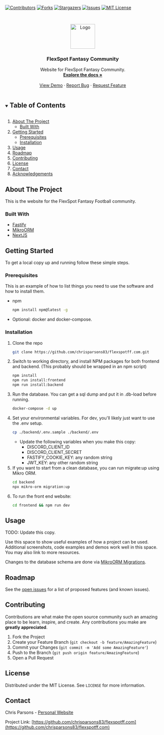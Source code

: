 <!-- PROJECT SHIELDS -->
<!--
*** I'm using markdown "reference style" links for readability.
*** Reference links are enclosed in brackets [ ] instead of parentheses ( ).
*** See the bottom of this document for the declaration of the reference variables
*** for contributors-url, forks-url, etc. This is an optional, concise syntax you may use.
*** https://www.markdownguide.org/basic-syntax/#reference-style-links
-->

[![Contributors][contributors-shield]][contributors-url]
[![Forks][forks-shield]][forks-url]
[![Stargazers][stars-shield]][stars-url]
[![Issues][issues-shield]][issues-url]
[![MIT License][license-shield]][license-url]

<!-- PROJECT LOGO -->
<br />
<p align="center">
  <a href="https://github.com/chrisparsons83/flexspotff.com">
    <img src="images/logo.png" alt="Logo" width="80" height="80">
  </a>

  <h3 align="center">FlexSpot Fantasy Community</h3>

  <p align="center">
    Website for FlexSpot Fantasy Community.
    <br />
    <a href="https://github.com/chrisparsons83/flexspotff.com"><strong>Explore the docs »</strong></a>
    <br />
    <br />
    <a href="https://github.com/chrisparsons83/flexspotff.com">View Demo</a>
    ·
    <a href="https://github.com/chrisparsons83/flexspotff.com/issues">Report Bug</a>
    ·
    <a href="https://github.com/chrisparsons83/flexspotff.com/issues">Request Feature</a>
  </p>
</p>

<!-- TABLE OF CONTENTS -->
<details open="open">
  <summary><h2 style="display: inline-block">Table of Contents</h2></summary>
  <ol>
    <li>
      <a href="#about-the-project">About The Project</a>
      <ul>
        <li><a href="#built-with">Built With</a></li>
      </ul>
    </li>
    <li>
      <a href="#getting-started">Getting Started</a>
      <ul>
        <li><a href="#prerequisites">Prerequisites</a></li>
        <li><a href="#installation">Installation</a></li>
      </ul>
    </li>
    <li><a href="#usage">Usage</a></li>
    <li><a href="#roadmap">Roadmap</a></li>
    <li><a href="#contributing">Contributing</a></li>
    <li><a href="#license">License</a></li>
    <li><a href="#contact">Contact</a></li>
    <li><a href="#acknowledgements">Acknowledgements</a></li>
  </ol>
</details>

<!-- ABOUT THE PROJECT -->

## About The Project

This is the website for the FlexSpot Fantasy Football community.

### Built With

- [Fastify](https://www.fastify.io/)
- [MikroORM](https://www.mikro-orm.io/)
- [NextJS](https://nextjs.org/)

<!-- GETTING STARTED -->

## Getting Started

To get a local copy up and running follow these simple steps.

### Prerequisites

This is an example of how to list things you need to use the software and how to install them.

- npm
  ```sh
  npm install npm@latest -g
  ```
- Optional: docker and docker-compose.

### Installation

1. Clone the repo
   ```sh
   git clone https://github.com/chrisparsons83/flexspotff.com.git
   ```
2. Switch to working directory, and install NPM packages for both frontend and backend. (This probably should be wrapped in an npm script)
   ```sh
   npm install
   npm run install:frontend
   npm run install:backend
   ```
3. Run the database. You can get a sql dump and put it in .db-load before running.
   ```sh
   docker-compose -d up
   ```
4. Set your environmental variables. For dev, you'll likely just want to use the .env setup.
   ```sh
   cp ./backend/.env.sample ./backend/.env
   ```
   - Update the following variables when you make this copy:
     - DISCORD_CLIENT_ID
     - DISCORD_CLIENT_SECRET
     - FASTIFY_COOKIE_KEY: any random string
     - JWT_KEY: any other random string
5. If you want to start from a clean database, you can run migrate:up using Mikro ORM.
   ```sh
   cd backend
   npx mikro-orm migration:up
   ```
6. To run the front end website:
   ```sh
   cd frontend && npm run dev
   ```

<!-- USAGE EXAMPLES -->

## Usage

TODO: Update this copy.

Use this space to show useful examples of how a project can be used. Additional screenshots, code examples and demos work well in this space. You may also link to more resources.

Changes to the database schema are done via [MikroORM Migrations](https://mikro-orm.io/docs/migrations/).

<!-- ROADMAP -->

## Roadmap

See the [open issues](https://github.com/chrisparsons83/flexspotff.com/issues) for a list of proposed features (and known issues).

<!-- CONTRIBUTING -->

## Contributing

Contributions are what make the open source community such an amazing place to be learn, inspire, and create. Any contributions you make are **greatly appreciated**.

1. Fork the Project
2. Create your Feature Branch (`git checkout -b feature/AmazingFeature`)
3. Commit your Changes (`git commit -m 'Add some AmazingFeature'`)
4. Push to the Branch (`git push origin feature/AmazingFeature`)
5. Open a Pull Request

<!-- LICENSE -->

## License

Distributed under the MIT License. See `LICENSE` for more information.

<!-- CONTACT -->

## Contact

Chris Parsons - [Personal Website](https://www.chris-parsons.com)

Project Link: [https://github.com/chrisparsons83/flexspotff.com](https://github.com/chrisparsons83/flexspotff.com)

<!-- ACKNOWLEDGEMENTS -->

<!-- ## Acknowledgements

- []()
- []()
- []() -->

<!-- MARKDOWN LINKS & IMAGES -->
<!-- https://www.markdownguide.org/basic-syntax/#reference-style-links -->

[contributors-shield]: https://img.shields.io/github/contributors/chrisparsons83/flexspotff.com.svg?style=for-the-badge
[contributors-url]: https://github.com/chrisparsons83/flexspotff.com/graphs/contributors
[forks-shield]: https://img.shields.io/github/forks/chrisparsons83/flexspotff.com.svg?style=for-the-badge
[forks-url]: https://github.com/chrisparsons83/flexspotff.com/network/members
[stars-shield]: https://img.shields.io/github/stars/chrisparsons83/flexspotff.com.svg?style=for-the-badge
[stars-url]: https://github.com/chrisparsons83/flexspotff.com/stargazers
[issues-shield]: https://img.shields.io/github/issues/chrisparsons83/flexspotff.com.svg?style=for-the-badge
[issues-url]: https://github.com/chrisparsons83/flexspotff.com/issues
[license-shield]: https://img.shields.io/github/license/chrisparsons83/flexspotff.com.svg?style=for-the-badge
[license-url]: https://github.com/chrisparsons83/flexspotff.com/blob/master/LICENSE.md
